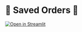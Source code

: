 # 🍟 Saved Orders 🍔


[![Open in Streamlit](https://static.streamlit.io/badges/streamlit_badge_black_white.svg)](https://probable-space-couscous-g45jvj5wj5j4fp75j-8501.app.github.dev/)
